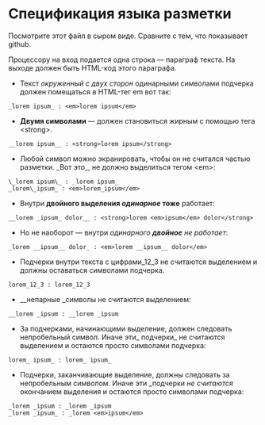 # Спецификация языка разметки

Посмотрите этот файл в сыром виде. Сравните с тем, что показывает github.

Процессору на вход подается одна строка — параграф текста. 
На выходе должен быть HTML-код этого параграфа.

* Текст _окруженный с двух сторон_ одинарными символами подчерка 
должен помещаться в HTML-тег em вот так:

`_lorem ipsum_ : <em>lorem ipsum</em>`

* __Двумя символами__ — должен становиться жирным с помощью тега \<strong\>.

`__lorem ipsum__ : <strong>lorem ipsum</strong>`

* Любой символ можно экранировать, чтобы он не считался частью разметки. 
\_Вот это\_, не должно выделиться тегом \<em\>:

```
\_lorem ipsum\_ : _lorem ipsum_
_lorem\_ipsum_ : <em>lorem_ipsum</em>
```

* Внутри __двойного выделения _одинарное_ тоже__ работает:

`__lorem _ipsum_ dolor__ : <strong>lorem <em>ipsum</em> dolor</strong>`

* Но не наоборот — внутри _одинарного __двойное__ не работает_:

`_lorem __ipsum__ dolor_ : <em>lorem __ipsum__ dolor</em>`

* Подчерки внутри текста c цифрами_12_3 не считаются выделением и должны оставаться символами подчерка.

`lorem_12_3 : lorem_12_3`

* __непарные _символы не считаются выделением:

`__lorem _ipsum : __lorem _ipsum`

* За подчерками, начинающими выделение, должен следовать непробельный символ. Иначе эти_ подчерки_ не считаются выделением 
и остаются просто символами подчерка:

`lorem_ ipsum_ : lorem_ ipsum_`

* Подчерки, заканчивающие выделение, должны следовать за непробельным символом. Иначе эти _подчерки _не считаются_ окончанием выделения 
и остаются просто символами подчерка:

```
_lorem _ipsum : _lorem _ipsum
_lorem _ipsum_ : _lorem <em>ipsum</em>
```